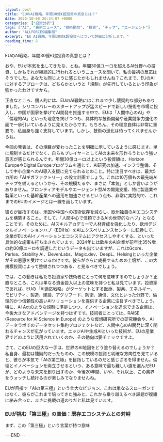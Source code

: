 ```yaml
---
layout: post
title: "EUのAI戦略、年間30億€超投資の真意とは？"
date: 2025-10-08 20:34:07 +0000
categories: ["投資分析"]
tags: ["AI", "最新ニュース", "技術動向", "投資", "チップ", "エージェント"]
author: "ALLFORCES編集部"
excerpt: "EU AI戦略、年間30億€超投資へについて詳細に分析します。"
reading_time: 8
---
```


EUのAI戦略、年間30億€超投資の真意とは？

おや、EUが本気を出してきたな、とね。年間30億ユーロを超えるAI分野への投資、しかもそれが継続的に行われるというニュースを聞いて、私の最初の反応はそうでした。あなたも同じように感じたかもしれませんね？これまで、EUのAIに対するアプローチは、どちらかというと「規制」が先行しているという印象が強かったわけですから。

正直なところ、個人的には、EUのAI戦略にはこれまで少し懐疑的な部分もありました。シリコンバレーのスタートアップが猛スピードで新しい技術を市場に投入し、中国が国家を挙げてAI開発を推進する中で、EUは「人間中心のAI」や「倫理的AI」といった理念を掲げつつも、具体的な技術開発や産業競争力強化の面で一歩引いているように見えたからです。もちろん、その理念自体は非常に重要で、私自身も強く支持しています。しかし、技術の進化は待ってくれませんからね。

今回の発表は、その潮目が変わったことを明確に示しているように感じます。単に規制するだけでなく、自らもプレイヤーとしてAIの未来を形作ろうという強い意志が感じられるんです。年間30億ユーロ以上という投資額は、Horizon EuropeやDigital Europeプログラムを通じて、AI研究の加速、インフラ整備、そして中小企業へのAI導入支援に充てられるとのこと。特に注目すべきは、最大5カ所の「AIギガファクトリー」の設立計画でしょう。これは10万個もの最先端AIチップを備えるというから、その規模たるや、まさに「本気」としか言いようがありません。フロンティアモデルやエージェント型AIの開発支援、特に製造業や製薬といった基幹産業への適用を加速させるという点も、非常に実践的で、これまでのEUのイメージとは一線を画しています。

彼らが目指すのは、米国や中国への技術依存を減らし、欧州独自のAIエコシステムを構築すること。そして、「人間中心で信頼できるAIの世界的なハブ」となることです。そのために、AIスキルアカデミーで人材育成を強化したり、欧州デジタルイノベーションハブ（EDIHs）をAIエクスペリエンスセンターに転換して、企業がEUのAIイノベーションエコシステムにアクセスしやすくする、といった具体的な施策も打ち出されています。2024年には欧州のAI企業が前年比35%増の約30億ユーロを調達したというデータも出ていますが、これはGcore、Parloa、Stability AI、ElevenLabs、Magic.dev、DeepL、Helsingといった企業がその恩恵を受けているわけです。彼らがさらに成長するための土壌が、この大規模投資によって整備されつつある、と見るべきでしょう。

では、この動きは私たち投資家や技術者にとって何を意味するのでしょうか？正直なところ、これは単なる資金投入以上の意味を持つと私は見ています。投資家であれば、EUの「AI適応戦略」がターゲットとする医療、製薬、エネルギー、モビリティ、製造、建設、アグリフード、防衛、通信、文化といった分野で、倫理的かつ信頼性の高いAIソリューションを提供する企業に注目すべきでしょう。特に、AI Actのような規制に準拠しつつ、イノベーションを追求できる企業は、今後大きなアドバンテージを持つはずです。技術者にとっては、RAISE (Resource for AI Science in Europe) のような仮想研究所での研究機会や、AIデータラボでのデータセット集約プロジェクトなど、人間中心のAI開発に深く関わるチャンスが広がっています。エッジAIや生成AIといった技術が、EUの産業界でどのように活用されていくのか、その動向は要チェックですよ。

さて、このEUの巨大な一手は、世界のAI地図をどう塗り替えるのでしょうか？私自身、最初は懐疑的だったものの、この規模の投資と明確な方向性を見ていると、彼らが本気で「AIの第三極」を目指しているのだと感じざるを得ません。倫理とイノベーションを両立させるという、ある意味で最も難しい道を選んだEUが、どのような未来を創り出すのか、今後20年間、いや、それ以上、この業界をウォッチし続けるのが楽しみでなりませんね。

EUが目指す「AIの第三極」という壮大なビジョン。これは単なるスローガンではなく、彼らがこれまで培ってきた強みと、これから乗り越えるべき課題が複雑に絡み合った、まさに挑戦の道のりだと私は見ています。

### EUが挑む「第三極」の真価：既存エコシステムとの対峙

まず、この「第三極」という言葉が持つ意味

---END---